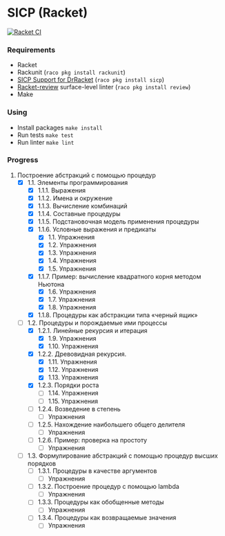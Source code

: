 # SICP (Racket)

[![Racket CI](https://github.com/AnastasiaKv/SICP/actions/workflows/racketci.yml/badge.svg)](https://github.com/AnastasiaKv/SICP/actions/workflows/racketci.yml)

### Requirements

- Racket
- Rackunit (`raco pkg install rackunit`)
- [SICP Support for DrRacket](https://docs.racket-lang.org/sicp-manual/index.html) (`raco pkg install sicp`)
- [Racket-review](https://github.com/Bogdanp/racket-review) surface-level linter (`raco pkg install review`)
- Make

### Using

- Install packages `make install`
- Run tests `make test`
- Run linter `make lint`

### Progress

1. Построение абстракций с помощью процедур
   - [x] 1.1. Элементы программирования
     - [x] 1.1.1. Выражения
     - [x] 1.1.2. Имена и окружение
     - [x] 1.1.3. Вычисление комбинаций
     - [x] 1.1.4. Составные процедуры
     - [x] 1.1.5. Подстановочная модель применения процедуры
     - [x] 1.1.6. Условные выражения и предикаты
       - [x] 1.1. Упражнения
       - [x] 1.2. Упражнения
       - [x] 1.3. Упражнения
       - [x] 1.4. Упражнения
       - [x] 1.5. Упражнения
     - [x] 1.1.7. Пример: вычисление квадратного корня методом Ньютона
       - [x] 1.6. Упражнения
       - [x] 1.7. Упражнения
       - [x] 1.8. Упражнения
     - [x] 1.1.8. Процедуры как абстракции типа «черный ящик»
   - [ ] 1.2. Процедуры и порождаемые ими процессы
     - [x] 1.2.1. Линейные рекурсия и итерация
       - [x] 1.9. Упражнения
       - [x] 1.10. Упражнения
     - [x] 1.2.2. Древовидная рекурсия.
       - [x] 1.11. Упражнения
       - [x] 1.12. Упражнения
       - [x] 1.13. Упражнения
     - [x] 1.2.3. Порядки роста
       - [ ] 1.14. Упражнения
       - [ ] 1.15. Упражнения
     - [ ] 1.2.4. Возведение в степень
       - [ ] Упражнения
     - [ ] 1.2.5. Нахождение наибольшего общего делителя
       - [ ] Упражнения
     - [ ] 1.2.6. Пример: проверка на простоту
       - [ ] Упражнения
   - [ ] 1.3. Формулирование абстракций с помощью процедур высших порядков
     - [ ] 1.3.1. Процедуры в качестве аргументов
       - [ ] Упражнения
     - [ ] 1.3.2. Построение процедур с помощью lambda
       - [ ] Упражнения
     - [ ] 1.3.3. Процедуры как обобщенные методы
       - [ ] Упражнения
     - [ ] 1.3.4. Процедуры как возвращаемые значения
       - [ ] Упражнения
